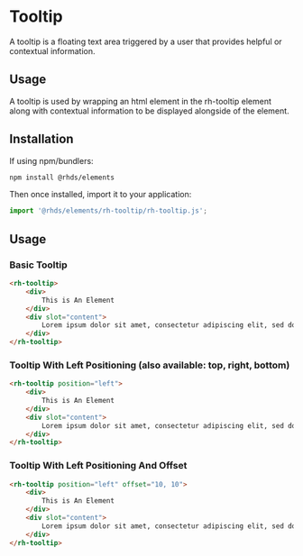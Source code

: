 # Tooltip
A tooltip is a floating text area triggered by a user that provides helpful or contextual information.

## Usage
A tooltip is used by wrapping an html element in the rh-tooltip element along with contextual information to be displayed alongside of the element.  

##  Installation

If using npm/bundlers:
```bash
npm install @rhds/elements
```

Then once installed, import it to your application:

```js
import '@rhds/elements/rh-tooltip/rh-tooltip.js';
```
## Usage


### Basic Tooltip 
```html
<rh-tooltip>
    <div>
        This is An Element 
    </div>
    <div slot="content">
        Lorem ipsum dolor sit amet, consectetur adipiscing elit, sed do eiusmod tempor incididunt ut labore et dolore magna aliqua. Mi eget mauris pharetra et ultrices.
    </div>
</rh-tooltip>
```

### Tooltip With Left Positioning (also available: top, right, bottom)
```html
<rh-tooltip position="left">
    <div>
        This is An Element 
    </div>
    <div slot="content">
        Lorem ipsum dolor sit amet, consectetur adipiscing elit, sed do eiusmod tempor incididunt ut labore et dolore magna aliqua. Mi eget mauris pharetra et ultrices.
    </div>
</rh-tooltip>
```

### Tooltip With Left Positioning And Offset
```html
<rh-tooltip position="left" offset="10, 10">
    <div>
        This is An Element 
    </div>
    <div slot="content">
        Lorem ipsum dolor sit amet, consectetur adipiscing elit, sed do eiusmod tempor incididunt ut labore et dolore magna aliqua. Mi eget mauris pharetra et ultrices.
    </div>
</rh-tooltip>
```
